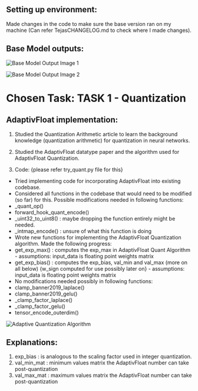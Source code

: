 ## Setting up environment:
Made changes in the code to make sure the base version ran on my machine (Can refer TejasCHANGELOG.md to check where I made changes).

## Base Model outputs:

![Base Model Output Image 1](https://drive.google.com/file/d/1K54JCvDXTZBdIVGmVlpNZLSEJt0Tony-/view?usp=drive_link)

![Base Model Output Image 2](https://drive.google.com/file/d/1AzkHrX-tXMDefZOf1lKY1ihBnP1QgZWF/view?usp=drive_link)


# Chosen Task: TASK 1 - Quantization

## AdaptivFloat implementation:

1. Studied the Quantization Arithmetic article to learn the background knowledge (quantization arithmetic) for quantization in neural networks.

2. Studied the AdaptivFloat datatype paper and the algorithm used for AdaptivFloat Quantization.

3. Code: {please refer try_quant.py file for this}
- Tried implementing code for incorporating AdaptivFloat into existing codebase.
- Considered all functions in the codebase that would need to be modified (so far) for this. Possible modifications needed in following functions:
 - _quant_op()
 - forward_hook_quant_encode()
 - _uint32_to_uint8() : maybe dropping the function entirely might be needed.
 - _intmap_encode() : unsure of what this function is doing
- Wrote new functions for implementing the AdaptivFloat Quantization algorithm. Made the following progress:
 - get_exp_max() : computes the exp_max in AdaptivFloat Quant Algorithm - assumptions: input_data is floating point weights matrix
 - get_exp_bias() : computes the exp_bias, val_min and val_max (more on all below) {w_sign computed for use possibly later on} - assumptions: input_data is floating point weights matrix
- No modifications needed possibly in following functions:
 - clamp_banner2019_laplace()
 - clamp_banner2019_gelu()
 - _clamp_factor_laplace()
 - _clamp_factor_gelu()
 - tensor_encode_outerdim()


![Adaptive Quantization Algorithm](https://drive.google.com/file/d/1pL0gjOpYNs-RjRfVa2lvMGcUBHk73q01/view?usp=drive_link)

## Explanations:
1. exp_bias : is analogous to the scaling factor used in integer quantization.
2. val_min_mat : minimum values matrix the AdaptivFloat number can take post-quantization
3. val_max_mat : maximum values matrix the AdaptivFloat number can take post-quantization





